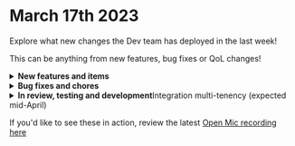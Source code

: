 # March 17th 2023

Explore what new changes the Dev team has deployed in the last week!

This can be anything from new features, bug fixes or QoL changes!

<details>

<summary><strong>New features and items</strong></summary>

*

</details>

<details>

<summary><strong>Bug fixes and chores</strong></summary>

* Fixed autocomplete for variable configuration
* Fixed Auvik generic action query param error
* Fixes for With Items
* Fixed Teams subscriptions that weren’t triggering workflows

</details>

<details>

<summary><strong>In review, testing and development</strong>Integration multi-tenency (expected mid-April)</summary>



</details>

If you'd like to see these in action, review the latest [Open Mic recording here](../roc-open-mics/march-17th-2023-email-tracking-workflow-listening-and-url-parametering.md)
